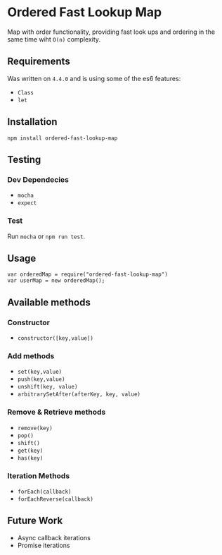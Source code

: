 # Ordered Fast Lookup Map
Map with order functionality, providing fast look ups and ordering in the same time wiht ```O(n)``` complexity. 

## Requirements
Was written on ```4.4.0``` and is using some of the es6 features:
* ```Class```
* ```let```

## Installation
```npm install ordered-fast-lookup-map```

## Testing

### Dev Dependecies
* ```mocha```
* ```expect```

### Test
Run ```mocha``` or ```npm run test```.

## Usage
```
var orderedMap = require("ordered-fast-lookup-map")
var userMap = new orderedMap();
```

## Available methods

### Constructor
* ```constructor([key,value])```

### Add methods
* ```set(key,value)```
* ```push(key,value)```
* ```unshift(key, value)```
* ```arbitrarySetAfter(afterKey, key, value)```

### Remove & Retrieve methods 
* ```remove(key)```
* ```pop()```
* ```shift()```
* ```get(key)```
* ```has(key)```

### Iteration Methods
* ```forEach(callback)```
* ```forEachReverse(callback)```


## Future Work
* Async callback iterations
* Promise iterations
